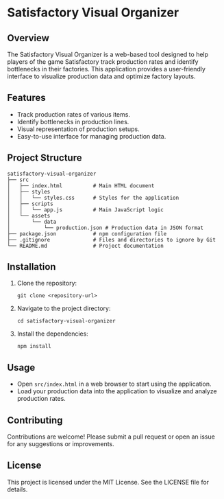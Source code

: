 # Satisfactory Visual Organizer

## Overview
The Satisfactory Visual Organizer is a web-based tool designed to help players of the game Satisfactory track production rates and identify bottlenecks in their factories. This application provides a user-friendly interface to visualize production data and optimize factory layouts.

## Features
- Track production rates of various items.
- Identify bottlenecks in production lines.
- Visual representation of production setups.
- Easy-to-use interface for managing production data.

## Project Structure
```
satisfactory-visual-organizer
├── src
│   ├── index.html          # Main HTML document
│   ├── styles
│   │   └── styles.css      # Styles for the application
│   ├── scripts
│   │   └── app.js          # Main JavaScript logic
│   └── assets
│       └── data
│           └── production.json # Production data in JSON format
├── package.json            # npm configuration file
├── .gitignore              # Files and directories to ignore by Git
└── README.md               # Project documentation
```

## Installation
1. Clone the repository:
   ```
   git clone <repository-url>
   ```
2. Navigate to the project directory:
   ```
   cd satisfactory-visual-organizer
   ```
3. Install the dependencies:
   ```
   npm install
   ```

## Usage
- Open `src/index.html` in a web browser to start using the application.
- Load your production data into the application to visualize and analyze production rates.

## Contributing
Contributions are welcome! Please submit a pull request or open an issue for any suggestions or improvements.

## License
This project is licensed under the MIT License. See the LICENSE file for details.